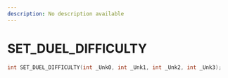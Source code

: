 ```yaml
---
description: No description available 
---
```


# SET_DUEL_DIFFICULTY

```cpp
int SET_DUEL_DIFFICULTY(int _Unk0, int _Unk1, int _Unk2, int _Unk3);
```